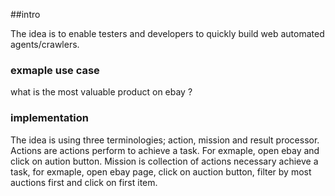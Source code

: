 ##intro

The idea is to enable testers and developers to quickly build web automated agents/crawlers. 

### exmaple use case
what is the most valuable product on ebay ?

### implementation
The idea is using three terminologies; action, mission and result processor. Actions are actions perform to achieve a task. For exmaple, open ebay and click on aution button. Mission is collection of
 actions necessary achieve a task, for exmaple, open ebay page, click on auction button, filter by most auctions first and click on first item.  